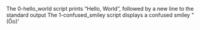 The 0-hello_world script prints “Hello, World”, followed by a new line to the standard output
The 1-confused_smiley script displays a confused smiley "(Ôo)'
